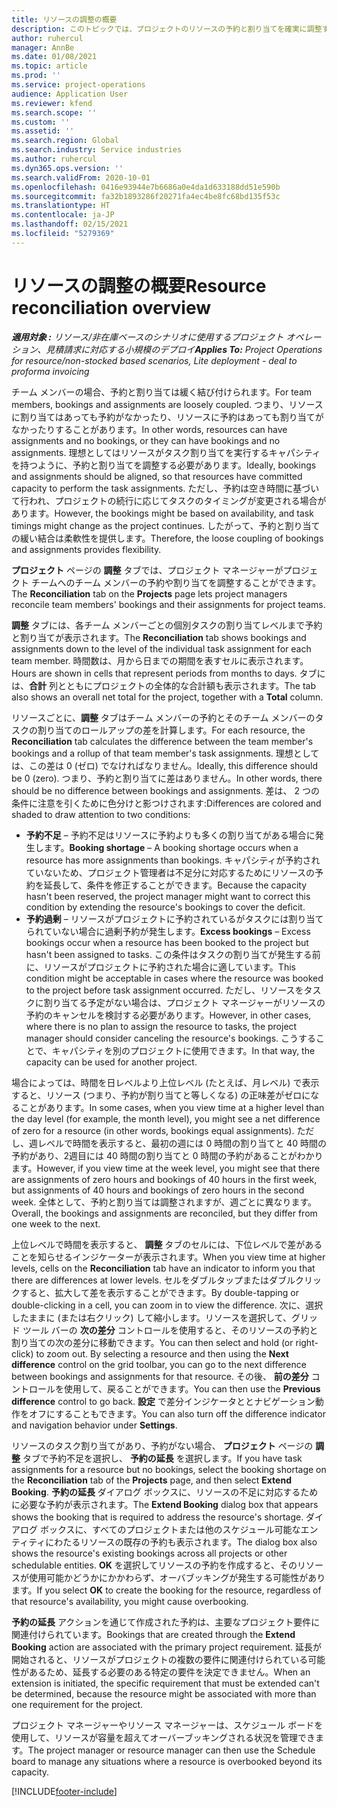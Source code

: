```yaml
---
title: リソースの調整の概要
description: このトピックでは、プロジェクトのリソースの予約と割り当てを確実に調整するのに役立つ情報を提供します。
author: ruhercul
manager: AnnBe
ms.date: 01/08/2021
ms.topic: article
ms.prod: ''
ms.service: project-operations
audience: Application User
ms.reviewer: kfend
ms.search.scope: ''
ms.custom: ''
ms.assetid: ''
ms.search.region: Global
ms.search.industry: Service industries
ms.author: ruhercul
ms.dyn365.ops.version: ''
ms.search.validFrom: 2020-10-01
ms.openlocfilehash: 0416e93944e7b6686a0e4da1d633188dd51e590b
ms.sourcegitcommit: fa32b1893286f20271fa4ec4be8fc68bd135f53c
ms.translationtype: HT
ms.contentlocale: ja-JP
ms.lasthandoff: 02/15/2021
ms.locfileid: "5279369"
---
```

# <a name="resource-reconciliation-overview"></a><span data-ttu-id="d188f-103">リソースの調整の概要</span><span class="sxs-lookup"><span data-stu-id="d188f-103">Resource reconciliation overview</span></span>

<span data-ttu-id="d188f-104">_**適用対象 :** リソース/非在庫ベースのシナリオに使用するプロジェクト オペレーション、見積請求に対応する小規模のデプロイ_</span><span class="sxs-lookup"><span data-stu-id="d188f-104">_**Applies To:** Project Operations for resource/non-stocked based scenarios, Lite deployment - deal to proforma invoicing_</span></span>

<span data-ttu-id="d188f-105">チーム メンバーの場合、予約と割り当ては緩く結び付けられます。</span><span class="sxs-lookup"><span data-stu-id="d188f-105">For team members, bookings and assignments are loosely coupled.</span></span> <span data-ttu-id="d188f-106">つまり、リソースに割り当てはあっても予約がなかったり、リソースに予約はあっても割り当てがなかったりすることがあります。</span><span class="sxs-lookup"><span data-stu-id="d188f-106">In other words, resources can have assignments and no bookings, or they can have bookings and no assignments.</span></span> <span data-ttu-id="d188f-107">理想としてはリソースがタスク割り当てを実行するキャパシティを持つように、予約と割り当てを調整する必要があります。</span><span class="sxs-lookup"><span data-stu-id="d188f-107">Ideally, bookings and assignments should be aligned, so that resources have committed capacity to perform the task assignments.</span></span> <span data-ttu-id="d188f-108">ただし、予約は空き時間に基づいて行われ、プロジェクトの続行に応じてタスクのタイミングが変更される場合があります。</span><span class="sxs-lookup"><span data-stu-id="d188f-108">However, the bookings might be based on availability, and task timings might change as the project continues.</span></span> <span data-ttu-id="d188f-109">したがって、予約と割り当ての緩い結合は柔軟性を提供します。</span><span class="sxs-lookup"><span data-stu-id="d188f-109">Therefore, the loose coupling of bookings and assignments provides flexibility.</span></span>

<span data-ttu-id="d188f-110">**プロジェクト** ページの **調整** タブでは、プロジェクト マネージャーがプロジェクト チームへのチーム メンバーの予約や割り当てを調整することができます。</span><span class="sxs-lookup"><span data-stu-id="d188f-110">The **Reconciliation** tab on the **Projects** page lets project managers reconcile team members' bookings and their assignments for project teams.</span></span>

<span data-ttu-id="d188f-111">**調整** タブには、各チーム メンバーごとの個別タスクの割り当てレベルまで予約と割り当てが表示されます。</span><span class="sxs-lookup"><span data-stu-id="d188f-111">The **Reconciliation** tab shows bookings and assignments down to the level of the individual task assignment for each team member.</span></span> <span data-ttu-id="d188f-112">時間数は、月から日までの期間を表すセルに表示されます。</span><span class="sxs-lookup"><span data-stu-id="d188f-112">Hours are shown in cells that represent periods from months to days.</span></span> <span data-ttu-id="d188f-113">タブには、**合計** 列とともにプロジェクトの全体的な合計額も表示されます。</span><span class="sxs-lookup"><span data-stu-id="d188f-113">The tab also shows an overall net total for the project, together with a **Total** column.</span></span>

<span data-ttu-id="d188f-114">リソースごとに、**調整** タブはチーム メンバーの予約とそのチーム メンバーのタスクの割り当てのロールアップの差を計算します。</span><span class="sxs-lookup"><span data-stu-id="d188f-114">For each resource, the **Reconciliation** tab calculates the difference between the team member's bookings and a rollup of that team member's task assignments.</span></span> <span data-ttu-id="d188f-115">理想としては、この差は 0 (ゼロ) でなければなりません。</span><span class="sxs-lookup"><span data-stu-id="d188f-115">Ideally, this difference should be 0 (zero).</span></span> <span data-ttu-id="d188f-116">つまり、予約と割り当てに差はありません。</span><span class="sxs-lookup"><span data-stu-id="d188f-116">In other words, there should be no difference between bookings and assignments.</span></span> <span data-ttu-id="d188f-117">差は、 2 つの条件に注意を引くために色分けと影つけされます:</span><span class="sxs-lookup"><span data-stu-id="d188f-117">Differences are colored and shaded to draw attention to two conditions:</span></span>

- <span data-ttu-id="d188f-118">**予約不足** – 予約不足はリソースに予約よりも多くの割り当てがある場合に発生します。</span><span class="sxs-lookup"><span data-stu-id="d188f-118">**Booking shortage** – A booking shortage occurs when a resource has more assignments than bookings.</span></span> <span data-ttu-id="d188f-119">キャパシティが予約されていないため、プロジェクト管理者は不足分に対応するためにリソースの予約を延長して、条件を修正することができます。</span><span class="sxs-lookup"><span data-stu-id="d188f-119">Because the capacity hasn't been reserved, the project manager might want to correct this condition by extending the resource's bookings to cover the deficit.</span></span>
- <span data-ttu-id="d188f-120">**予約過剰** – リソースがプロジェクトに予約されているがタスクには割り当てられていない場合に過剰予約が発生します。</span><span class="sxs-lookup"><span data-stu-id="d188f-120">**Excess bookings** – Excess bookings occur when a resource has been booked to the project but hasn't been assigned to tasks.</span></span> <span data-ttu-id="d188f-121">この条件はタスクの割り当てが発生する前に、リソースがプロジェクトに予約された場合に適しています。</span><span class="sxs-lookup"><span data-stu-id="d188f-121">This condition might be acceptable in cases where the resource was booked to the project before task assignment occurred.</span></span> <span data-ttu-id="d188f-122">ただし、リソースをタスクに割り当てる予定がない場合は、プロジェクト マネージャーがリソースの予約のキャンセルを検討する必要があります。</span><span class="sxs-lookup"><span data-stu-id="d188f-122">However, in other cases, where there is no plan to assign the resource to tasks, the project manager should consider canceling the resource's bookings.</span></span> <span data-ttu-id="d188f-123">こうすることで、キャパシティを別のプロジェクトに使用できます。</span><span class="sxs-lookup"><span data-stu-id="d188f-123">In that way, the capacity can be used for another project.</span></span>

<span data-ttu-id="d188f-124">場合によっては、時間を日レベルより上位レベル (たとえば、月レベル) で表示すると、リソース (つまり、予約が割り当てと等しくなる) の正味差がゼロになることがあります。</span><span class="sxs-lookup"><span data-stu-id="d188f-124">In some cases, when you view time at a higher level than the day level (for example, the month level), you might see a net difference of zero for a resource (in other words, bookings equal assignments).</span></span> <span data-ttu-id="d188f-125">ただし、週レベルで時間を表示すると、最初の週には 0 時間の割り当てと 40 時間の予約があり、2週目には 40 時間の割り当てと 0 時間の予約があることがわかります。</span><span class="sxs-lookup"><span data-stu-id="d188f-125">However, if you view time at the week level, you might see that there are assignments of zero hours and bookings of 40 hours in the first week, but assignments of 40 hours and bookings of zero hours in the second week.</span></span> <span data-ttu-id="d188f-126">全体として、予約と割り当ては調整されますが、週ごとに異なります。</span><span class="sxs-lookup"><span data-stu-id="d188f-126">Overall, the bookings and assignments are reconciled, but they differ from one week to the next.</span></span>

<span data-ttu-id="d188f-127">上位レベルで時間を表示すると、 **調整** タブのセルには、下位レベルで差があることを知らせるインジケーターが表示されます。</span><span class="sxs-lookup"><span data-stu-id="d188f-127">When you view time at higher levels, cells on the **Reconciliation** tab have an indicator to inform you that there are differences at lower levels.</span></span> <span data-ttu-id="d188f-128">セルをダブルタップまたはダブルクリックすると、拡大して差を表示することができます。</span><span class="sxs-lookup"><span data-stu-id="d188f-128">By double-tapping or double-clicking in a cell, you can zoom in to view the difference.</span></span> <span data-ttu-id="d188f-129">次に、選択したままに (または右クリック) して縮小します。リソースを選択して、グリッド ツール バーの **次の差分** コントロールを使用すると、そのリソースの予約と割り当ての次の差分に移動できます。</span><span class="sxs-lookup"><span data-stu-id="d188f-129">You can then select and hold (or right-click) to zoom out. By selecting a resource and then using the **Next difference** control on the grid toolbar, you can go to the next difference between bookings and assignments for that resource.</span></span> <span data-ttu-id="d188f-130">その後、 **前の差分** コントロールを使用して、戻ることができます。</span><span class="sxs-lookup"><span data-stu-id="d188f-130">You can then use the **Previous difference** control to go back.</span></span> <span data-ttu-id="d188f-131">**設定** で差分インジケータととナビゲーション動作をオフにすることもできます。</span><span class="sxs-lookup"><span data-stu-id="d188f-131">You can also turn off the difference indicator and navigation behavior under **Settings**.</span></span>

<span data-ttu-id="d188f-132">リソースのタスク割り当てがあり、予約がない場合、 **プロジェクト** ページの **調整** タブで予約不足を選択し、 **予約の延長** を選択します。</span><span class="sxs-lookup"><span data-stu-id="d188f-132">If you have task assignments for a resource but no bookings, select the booking shortage on the **Reconciliation** tab of the **Projects** page, and then select **Extend Booking**.</span></span> <span data-ttu-id="d188f-133">**予約の延長** ダイアログ ボックスに、リソースの不足に対応するために必要な予約が表示されます。</span><span class="sxs-lookup"><span data-stu-id="d188f-133">The **Extend Booking** dialog box that appears shows the booking that is required to address the resource's shortage.</span></span> <span data-ttu-id="d188f-134">ダイアログ ボックスに、すべてのプロジェクトまたは他のスケジュール可能なエンティティにわたるリソースの既存の予約も表示されます。</span><span class="sxs-lookup"><span data-stu-id="d188f-134">The dialog box also shows the resource's existing bookings across all projects or other schedulable entities.</span></span> <span data-ttu-id="d188f-135">**OK** を選択してリソースの予約を作成すると、そのリソースが使用可能かどうかにかかわらず、オーバブッキングが発生する可能性があります。</span><span class="sxs-lookup"><span data-stu-id="d188f-135">If you select **OK** to create the booking for the resource, regardless of that resource's availability, you might cause overbooking.</span></span>

<span data-ttu-id="d188f-136">**予約の延長** アクションを通じて作成された予約は、主要なプロジェクト要件に関連付けられています。</span><span class="sxs-lookup"><span data-stu-id="d188f-136">Bookings that are created through the **Extend Booking** action are associated with the primary project requirement.</span></span> <span data-ttu-id="d188f-137">延長が開始されると、リソースがプロジェクトの複数の要件に関連付けられている可能性があるため、延長する必要のある特定の要件を決定できません。</span><span class="sxs-lookup"><span data-stu-id="d188f-137">When an extension is initiated, the specific requirement that must be extended can't be determined, because the resource might be associated with more than one requirement for the project.</span></span>

<span data-ttu-id="d188f-138">プロジェクト マネージャーやリソース マネージャーは、スケジュール ボードを使用して、リソースが容量を超えてオーバーブッキングされる状況を管理できます。</span><span class="sxs-lookup"><span data-stu-id="d188f-138">The project manager or resource manager can then use the Schedule board to manage any situations where a resource is overbooked beyond its capacity.</span></span>


[!INCLUDE[footer-include](../includes/footer-banner.md)]